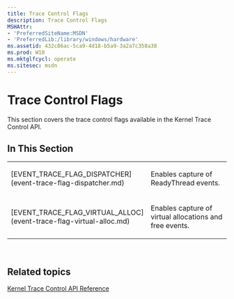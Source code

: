 ```yaml
---
title: Trace Control Flags
description: Trace Control Flags
MSHAttr:
- 'PreferredSiteName:MSDN'
- 'PreferredLib:/library/windows/hardware'
ms.assetid: 432c86ac-5ca9-4d18-b5a9-3a2a7c358a38
ms.prod: W10
ms.mktglfcycl: operate
ms.sitesec: msdn
---
```


# Trace Control Flags


This section covers the trace control flags available in the Kernel Trace Control API.

## In This Section


<table>
<colgroup>
<col width="50%" />
<col width="50%" />
</colgroup>
<tbody>
<tr class="odd">
<td><p>[EVENT_TRACE_FLAG_DISPATCHER](event-trace-flag-dispatcher.md)</p></td>
<td><p>Enables capture of ReadyThread events.</p></td>
</tr>
<tr class="even">
<td><p>[EVENT_TRACE_FLAG_VIRTUAL_ALLOC](event-trace-flag-virtual-alloc.md)</p></td>
<td><p>Enables capture of virtual allocations and free events.</p></td>
</tr>
</tbody>
</table>

 

## Related topics


[Kernel Trace Control API Reference](kernel-trace-control-api-reference.md)

 

 








